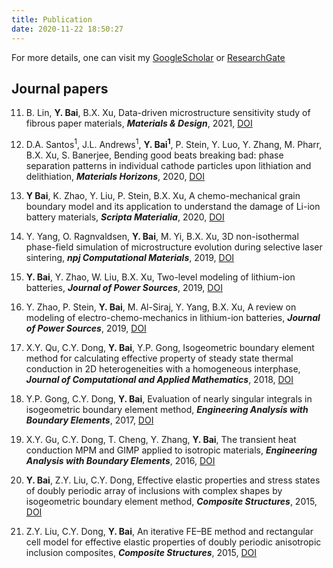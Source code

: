 ```yaml
---
title: Publication
date: 2020-11-22 18:50:27
---
```


For more details, one can visit my [GoogleScholar](https://scholar.google.com/citations?user=AIVMQUEAAAAJ&hl=en) or [ResearchGate](https://www.researchgate.net/profile/Yang_Bai51)

Journal papers
---------

11. B. Lin, **Y. Bai**, B.X. Xu, Data-driven microstructure sensitivity study of fibrous paper materials, ***Materials & Design***, 2021, [DOI](https://doi.org/10.1016/j.matdes.2020.109193)


10. D.A. Santos$^{1}$, J.L. Andrews$^{1}$, **Y. Bai$^{1}$**, P. Stein, Y. Luo, Y. Zhang, M. Pharr, B.X. Xu, S. Banerjee, Bending good beats breaking bad: phase separation patterns in individual cathode particles upon lithiation and delithiation, ***Materials Horizons***, 2020, [DOI](https://doi.org/10.1039/D0MH01240H)


9. **Y Bai**, K. Zhao, Y. Liu, P. Stein, B.X. Xu, A chemo-mechanical grain boundary model and its application to understand the damage of Li-ion battery materials, ***Scripta Materialia***, 2020, [DOI](https://doi.org/10.1016/j.scriptamat.2020.03.027)


8. Y. Yang, O. Ragnvaldsen, **Y. Bai**, M. Yi, B.X. Xu, 3D non-isothermal phase-field simulation of microstructure evolution during selective laser sintering, ***npj Computational Materials***, 2019, [DOI](https://doi.org/10.1038/s41524-019-0219-7)


7. **Y. Bai**, Y. Zhao, W. Liu, B.X. Xu, Two-level modeling of lithium-ion batteries, ***Journal of Power Sources***, 2019, [DOI](https://doi.org/10.1016/j.jpowsour.2019.03.026)


6. Y. Zhao, P. Stein, **Y. Bai**, M. Al-Siraj, Y. Yang, B.X. Xu, A review on modeling of electro-chemo-mechanics in lithium-ion batteries, ***Journal of Power Sources***, 2019, [DOI](https://doi.org/10.1016/j.jpowsour.2018.12.011)


5. X.Y. Qu, C.Y. Dong, **Y. Bai**, Y.P. Gong, Isogeometric boundary element method for calculating effective property of steady state thermal conduction in 2D heterogeneities with a homogeneous interphase, ***Journal of Computational and Applied Mathematics***, 2018, [DOI](https://doi.org/10.1016/j.cam.2018.04.053)


4. Y.P. Gong, C.Y. Dong, **Y. Bai**, Evaluation of nearly singular integrals in isogeometric boundary element method, ***Engineering Analysis with Boundary Elements***, 2017, [DOI](https://doi.org/10.1016/j.enganabound.2016.11.005)


3. X.Y. Gu, C.Y. Dong, T. Cheng, Y. Zhang, **Y. Bai**, The transient heat conduction MPM and GIMP applied to isotropic materials, ***Engineering Analysis with Boundary Elements***, 2016, [DOI](https://doi.org/10.1016/j.enganabound.2016.02.009)


2. **Y. Bai**, Z.Y. Liu, C.Y. Dong, Effective elastic properties and stress states of doubly periodic array of inclusions with complex shapes by isogeometric boundary element method, ***Composite Structures***, 2015, [DOI](https://doi.org/10.1016/j.compstruct.2015.03.061)


1. Z.Y. Liu, C.Y. Dong, **Y. Bai**, An iterative FE–BE method and rectangular cell model for effective elastic properties of doubly periodic anisotropic inclusion composites, ***Composite Structures***, 2015, [DOI](https://doi.org/10.1016/j.compstruct.2015.01.021)
